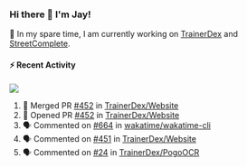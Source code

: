 ### Hi there 👋 I'm Jay!

🔭 In my spare time, I am currently working on [TrainerDex](https://www.github.com/TrainerDex) and [StreetComplete](https://github.com/streetcomplete/StreetComplete).

#### :zap: Recent Activity

[<img src="https://github-readme-stats.vercel.app/api/wakatime?username=TurnrDev&layout=compact&custom_title=Last 7 Days Language Breakdown" />](https://wakatime.com/@TurnrDev)
<br>
<!--START_SECTION:activity-->
1. 🎉 Merged PR [#452](https://github.com/TrainerDex/Website/pull/452) in [TrainerDex/Website](https://github.com/TrainerDex/Website)
2. 💪 Opened PR [#452](https://github.com/TrainerDex/Website/pull/452) in [TrainerDex/Website](https://github.com/TrainerDex/Website)
3. 🗣 Commented on [#664](https://github.com/wakatime/wakatime-cli/issues/664) in [wakatime/wakatime-cli](https://github.com/wakatime/wakatime-cli)
4. 🗣 Commented on [#451](https://github.com/TrainerDex/Website/issues/451) in [TrainerDex/Website](https://github.com/TrainerDex/Website)
5. 🗣 Commented on [#24](https://github.com/TrainerDex/PogoOCR/issues/24) in [TrainerDex/PogoOCR](https://github.com/TrainerDex/PogoOCR)
<!--END_SECTION:activity-->
